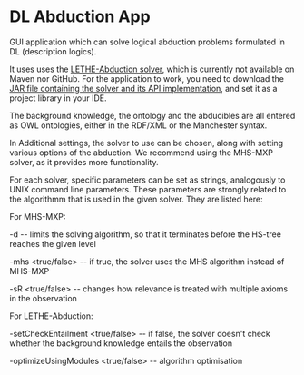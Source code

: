 # DL Abduction App

GUI application which can solve logical abduction problems formulated in DL (description logics).

It uses uses the [LETHE-Abduction solver](https://lat.inf.tu-dresden.de/~koopmann/LETHE-Abduction/index.html), which is currently not available on Maven nor GitHub. For the application to work, you need to download the [JAR file containing the solver and its API implementation](https://drive.google.com/file/d/1EgelAy94pGTTJ-oyKZM5-bONWsawmh3S/view?usp=sharing), and set it as a project library in your IDE.

The background knowledge, the ontology and the abducibles are all entered as OWL ontologies, either in the RDF/XML or the Manchester syntax.

In Additional settings, the solver to use can be chosen, along with setting various options of the abduction. We recommend using the MHS-MXP solver, as it provides more functionality.

For each solver, specific parameters can be set as strings, analogously to UNIX command line parameters. These parameters are strongly related to the algorithmm that is used in the given solver. They are listed here:

For MHS-MXP:

-d <integer> -- limits the solving algorithm, so that it terminates before the HS-tree reaches the given level
  
-mhs <true/false> -- if true, the solver uses the MHS algorithm instead of MHS-MXP
  
-sR <true/false> -- changes how relevance is treated with multiple axioms in the observation
 

For LETHE-Abduction:

-setCheckEntailment <true/false> -- if false, the solver doesn't check whether the background knowledge entails the observation
  
-optimizeUsingModules <true/false> -- algorithm optimisation

